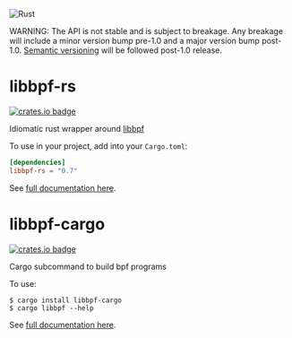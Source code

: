 ![Rust](https://github.com/libbpf/libbpf-rs/workflows/Rust/badge.svg?branch=master)

WARNING: The API is not stable and is subject to breakage. Any breakage will
include a minor version bump pre-1.0 and a major version bump post-1.0.
[Semantic versioning](https://semver.org/) will be followed post-1.0 release.

# libbpf-rs

[![crates.io badge](https://img.shields.io/crates/v/libbpf-rs.svg)](https://crates.io/crates/libbpf-rs)

Idiomatic rust wrapper around
[libbpf](https://github.com/libbpf/libbpf)

To use in your project, add into your `Cargo.toml`:

```toml
[dependencies]
libbpf-rs = "0.7"
```

See [full documentation here](https://docs.rs/libbpf-rs).

# libbpf-cargo

[![crates.io badge](https://img.shields.io/crates/v/libbpf-cargo.svg)](https://crates.io/crates/libbpf-cargo)

Cargo subcommand to build bpf programs

To use:

```
$ cargo install libbpf-cargo
$ cargo libbpf --help
```

See [full documentation here](https://docs.rs/libbpf-cargo).
